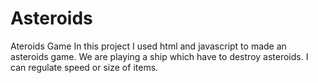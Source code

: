 # Asteroids
Ateroids Game
In this project I used html and javascript to made an asteroids game. We are playing a ship which
have to destroy asteroids. I can regulate speed or size of items.
